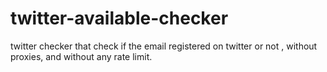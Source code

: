 # twitter-available-checker
twitter checker that check if the email registered on twitter or not , without proxies, and without any rate limit.
